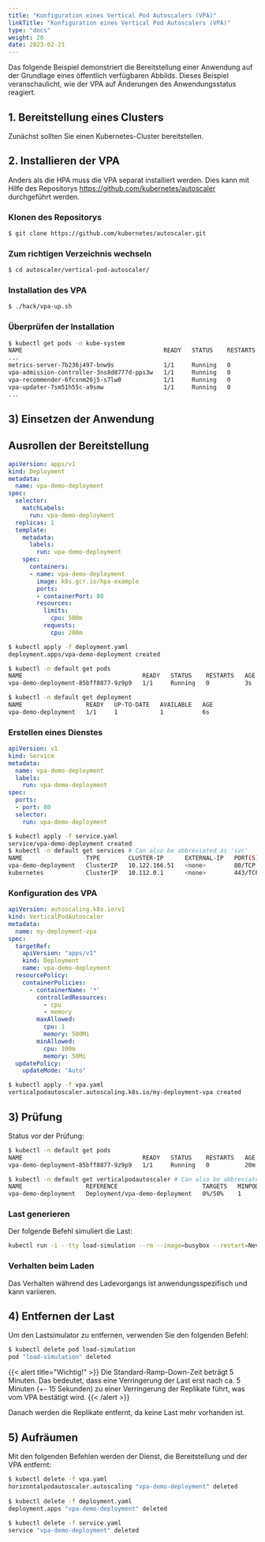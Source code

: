 ```yaml
---
title: "Konfiguration eines Vertical Pod Autoscalers (VPA)"
linkTitle: "Konfiguration eines Vertical Pod Autoscalers (VPA)"
type: "docs"
weight: 20
date: 2023-02-21
---
```


Das folgende Beispiel demonstriert die Bereitstellung einer Anwendung auf der Grundlage eines öffentlich verfügbaren Abbilds. Dieses Beispiel veranschaulicht, wie der VPA auf Änderungen des Anwendungsstatus reagiert.

## 1. Bereitstellung eines Clusters
Zunächst sollten Sie einen Kubernetes-Cluster bereitstellen.

## 2. Installieren der VPA
Anders als die HPA muss die VPA separat installiert werden. Dies kann mit Hilfe des Repositorys https://github.com/kubernetes/autoscaler durchgeführt werden.

### Klonen des Repositorys

```bash
$ git clone https://github.com/kubernetes/autoscaler.git
```

### Zum richtigen Verzeichnis wechseln

```bash
$ cd autoscaler/vertical-pod-autoscaler/
```

### Installation des VPA

```bash
$ ./hack/vpa-up.sh
```

### Überprüfen der Installation

```bash
$ kubectl get pods -n kube-system
NAME                                        READY   STATUS    RESTARTS   AGE
...
metrics-server-7b236j497-bnw9s              1/1     Running   0          67d
vpa-admission-controller-3ns8d8777d-pps3w   1/1     Running   0          12s
vpa-recommender-6fcsnm26j5-s7lw0            1/1     Running   0          23s
vpa-updater-7sm51h55c-a9smw                 1/1     Running   0          23s
...
```

## 3) Einsetzen der Anwendung

## Ausrollen der Bereitstellung

```yaml
apiVersion: apps/v1
kind: Deployment
metadata:
  name: vpa-demo-deployment
spec:
  selector:
    matchLabels:
      run: vpa-demo-deployment
  replicas: 1
  template:
    metadata:
      labels:
        run: vpa-demo-deployment
    spec:
      containers:
      - name: vpa-demo-deployment
        image: k8s.gcr.io/hpa-example
        ports:
        - containerPort: 80
        resources:
          limits:
            cpu: 500m
          requests:
            cpu: 200m
```
```bash
$ kubectl apply -f deployment.yaml
deployment.apps/vpa-demo-deployment created

$ kubectl -n default get pods
NAME                                  READY   STATUS    RESTARTS   AGE
vpa-demo-deployment-85bff8877-9z9p9   1/1     Running   0          3s

$ kubectl -n default get deployment
NAME                  READY   UP-TO-DATE   AVAILABLE   AGE
vpa-demo-deployment   1/1     1            1           6s
```

### Erstellen eines Dienstes

```yaml
apiVersion: v1
kind: Service
metadata:
  name: vpa-demo-deployment
  labels:
    run: vpa-demo-deployment
spec:
  ports:
  - port: 80
  selector:
    run: vpa-demo-deployment
```

```bash
$ kubectl apply -f service.yaml
service/vpa-demo-deployment created
$ kubectl -n default get services # Can also be abbreviated as 'svc'
NAME                  TYPE        CLUSTER-IP      EXTERNAL-IP   PORT(S)   AGE
vpa-demo-deployment   ClusterIP   10.122.166.51   <none>        80/TCP    5s
kubernetes            ClusterIP   10.112.0.1      <none>        443/TCP   13d
```

### Konfiguration des VPA

```yaml
apiVersion: autoscaling.k8s.io/v1
kind: VerticalPodAutoscaler
metadata:
  name: my-deployment-vpa
spec:
  targetRef:
    apiVersion: "apps/v1"
    kind: Deployment
    name: vpa-demo-deployment
  resourcePolicy:
    containerPolicies:
      - containerName: '*'
        controlledResources:
          - cpu
          - memory
        maxAllowed:
          cpu: 1
          memory: 500Mi
        minAllowed:
          cpu: 100m
          memory: 50Mi
  updatePolicy:
    updateMode: "Auto"
```

```bash
$ kubectl apply -f vpa.yaml
verticalpodautoscaler.autoscaling.k8s.io/my-deployment-vpa created
```

## 3) Prüfung

Status vor der Prüfung:

```bash
$ kubectl -n default get pods
NAME                                  READY   STATUS    RESTARTS   AGE
vpa-demo-deployment-85bff8877-9z9p9   1/1     Running   0          20m
```

```bash
$ kubectl -n default get verticalpodautoscaler # Can also be abbreviated as 'hpa'
NAME                  REFERENCE                        TARGETS   MINPODS   MAXPODS   REPLICAS   AGE
vpa-demo-deployment   Deployment/vpa-demo-deployment   0%/50%    1         10        1          20m
```

### Last generieren

Der folgende Befehl simuliert die Last:

```bash
kubectl run -i --tty load-simulation --rm --image=busybox --restart=Never -- /bin/sh -c "while sleep 0.01; do wget -q -O- http://vpa-demo-deployment; done"
```

### Verhalten beim Laden

Das Verhalten während des Ladevorgangs ist anwendungsspezifisch und kann variieren.

## 4) Entfernen der Last

Um den Lastsimulator zu entfernen, verwenden Sie den folgenden Befehl:

```bash
$ kubectl delete pod load-simulation
pod "load-simulation" deleted
```

{{< alert title="Wichtig!" >}}
Die Standard-Ramp-Down-Zeit beträgt 5 Minuten. Das bedeutet, dass eine Verringerung der Last erst nach ca. 5 Minuten (+- 15 Sekunden) zu einer Verringerung der Replikate führt, was vom VPA bestätigt wird.
{{< /alert >}}

Danach werden die Replikate entfernt, da keine Last mehr vorhanden ist.

## 5) Aufräumen

Mit den folgenden Befehlen werden der Dienst, die Bereitstellung und der VPA entfernt:

```bash
$ kubectl delete -f vpa.yaml
horizontalpodautoscaler.autoscaling "vpa-demo-deployment" deleted
 
$ kubectl delete -f deployment.yaml
deployment.apps "vpa-demo-deployment" deleted
 
$ kubectl delete -f service.yaml
service "vpa-demo-deployment" deleted
```